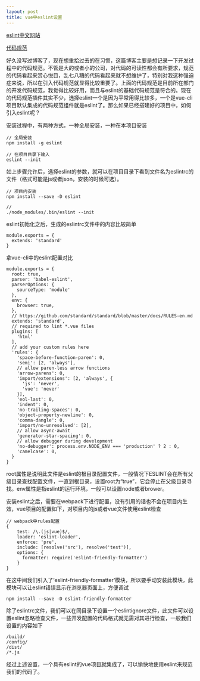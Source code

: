 ```yaml
---
layout: post
title: vue中eslint设置
---
```


[eslint中文网站](http://eslint.cn/)

[代码规范](https://github.com/bilibili-fe/spec)

好久没写过博客了，现在想重拾过去的在习惯，这篇博客主要是想记录一下开发过程中的代码规范。不管是大的或者小的公司，对代码的可读性都会有所要求，规范的代码看起来赏心悦目，乱七八糟的代码看起来就不想维护了，特别对我这种强迫症来说，所以在引入代码规范就显得比较重要了。上面的代码规范是目前所在部门的开发代码规范，我觉得比较好用，而且与eslint的基础代码规范是符合的。现在的代码规范插件其实不少，选择eslint一个是因为平常用得比较多，一个是vue-cli项目默认集成的代码规范组件就是eslint了。那么如果已经搭建好的项目中，如何引入eslint呢？

安装过程中，有两种方式，一种全局安装，一种在本项目安装
~~~
// 全局安装
npm install -g eslint

// 在项目目录下输入
eslint --init
~~~

如上步骤允许后，选择eslint的参数，就可以在项目目录下看到文件名为eslintrc的文件（格式可能是js或者json，安装的时候可选）。

~~~
// 项目内安装
npm install --save -D eslint

//
./node_modules/.bin/eslint --init
~~~

eslint初始化之后，生成的eslintrc文件中的内容比较简单

~~~
module.exports = {
  extends: 'standard'
}
~~~

拿vue-cli中的eslint配置对比

~~~
module.exports = {
  root: true,
  parser: 'babel-eslint',
  parserOptions: {
    sourceType: 'module'
  },
  env: {
    browser: true,
  },
  // https://github.com/standard/standard/blob/master/docs/RULES-en.md
  extends: 'standard',
  // required to lint *.vue files
  plugins: [
    'html'
  ],
  // add your custom rules here
  'rules': {
    'space-before-function-paren': 0,
    'semi': [2, 'always'],
    // allow paren-less arrow functions
    'arrow-parens': 0,
    'import/extensions': [2, 'always', {
      'js': 'never',
      'vue': 'never'
    }],
    'eol-last': 0,
    'indent': 0,
    'no-trailing-spaces': 0,
    'object-property-newline': 0,
    'comma-dangle': 0,
    'import/no-unresolved': [2],
    // allow async-await
    'generator-star-spacing': 0,
    // allow debugger during development
    'no-debugger': process.env.NODE_ENV === 'production' ? 2 : 0,
    'camelcase': 0,
  }
}
~~~

root属性是说明此文件是eslint的根目录配置文件，一般情况下ESLINT会在所有父级目录查找配置文件，一直到根目录，设置root为“true”，它会停止在父级目录寻找。env属性是指eslint的运行环境，一般可以设置node或者brower。


安装eslint之后，需要在webpack下进行配置，没有引用的话也不会在项目内生效，vue项目的配置如下，对项目内的js或者vue文件使用eslint检查

~~~
// webpack中rules配置
{
    test: /\.(js|vue)$/,
    loader: 'eslint-loader',
    enforce: 'pre',
    include: [resolve('src'), resolve('test')],
    options: {
      formatter: require('eslint-friendly-formatter')
    }
}
~~~

在这中间我们引入了‘eslint-friendly-formatter’模块，所以要手动安装此模块，此模块可以让eslint错误显示在浏览器页面上，方便调试

~~~
npm install --save -D eslint-friendly-formatter
~~~

除了eslintrc文件，我们可以在同目录下设置一个eslintignore文件，此文件可以设置eslint忽略检查文件，一些开发配置的代码格式就无需对其进行检查，一般我们设置的内容如下

~~~
/build/
/config/
/dist/
/*.js
~~~

经过上述设置，一个具有eslint的vue项目就集成了，可以愉快地使用eslint来规范我们的代码了。
